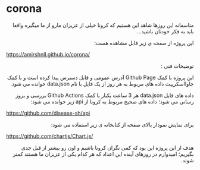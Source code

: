 # corona

<p dir="rtl">متاسفانه این روزها شاهد این هستیم که کرونا خیلی از عزیزان مارو از ما میگیره واقعا باید به فکر خودتان باشید...</p>
<p dir="rtl">این پروژه از صفحه ی زیر قابل مشاهده هست: </p>


https://amirshnll.github.io/corona/

<p dir="rtl">توضیحات فنی :</p>
<p dir="rtl">این پروژه با کمک Github Page آدرس عمومی و قابل دسترس پیدا کرده است و با کمک جاوااسکریپت داده های مربوط به هر روز از یک فایل با نام data.json خوانده می شود.</p>
<p dir="rtl">داده های فایل data.json هر 3 ساعت یکبار با کمک Github Actions بررسی و بروز رسانی می شود؛ داده های صحیح مربوط به کرونا از api زیر خوانده می شود:</p>

https://github.com/disease-sh/api

<p dir="rtl">برای نمایش نمودار بالای صفحه از کتابخانه ی زیر استفاده می شود:</p>

https://github.com/chartjs/Chart.js/

<p dir="rtl">هدف از این پروژه این بود که کمی نگران کرونا باشیم و اون رو بیشتر از قبل جدی بگیریم؛ امیدوارم در روزهای آینده این اعداد که هر کدام یکی از عزیزان ما هستند کمتر شوند.</p>
